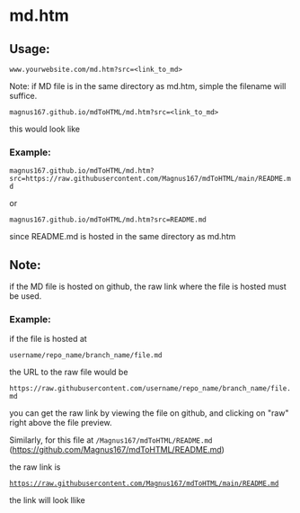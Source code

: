 # md.htm

## Usage:

`www.yourwebsite.com/md.htm?src=<link_to_md>`

Note: if MD file is in the same directory as md.htm, simple the filename will suffice. 

`magnus167.github.io/mdToHTML/md.htm?src=<link_to_md>`

this would look like



### Example:

`magnus167.github.io/mdToHTML/md.htm?src=https://raw.githubusercontent.com/Magnus167/mdToHTML/main/README.md`

or 

`magnus167.github.io/mdToHTML/md.htm?src=README.md`

since README.md is hosted in the same directory as md.htm


## Note:

if the MD file is hosted on github, the raw link where the file is hosted must be used.

### Example:

if the file is hosted at 

`username/repo_name/branch_name/file.md` 

the URL to the raw file would be

`https://raw.githubusercontent.com/username/repo_name/branch_name/file.md`

you can get the raw link by viewing the file on github, and clicking on "raw" right above the file preview.

Similarly, 
for this file at 
`/Magnus167/mdToHTML/README.md` (https://github.com/Magnus167/mdToHTML/README.md)

the raw link is 

[`https://raw.githubusercontent.com/Magnus167/mdToHTML/main/README.md`](https://raw.githubusercontent.com/Magnus167/mdToHTML/main/README.md)
 
 the link will look llike 
